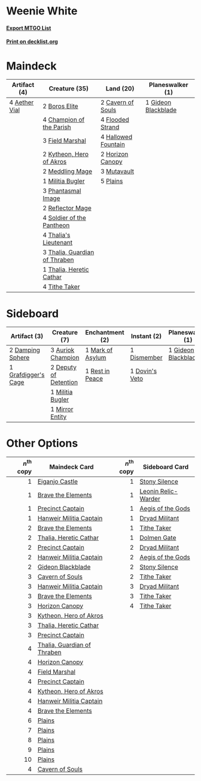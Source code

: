 # Weenie White

#### [Export MTGO List](../collection/Weenie%20White/Weenie%20White.txt)
#### [Print on decklist.org](http://decklist.org/?deckmain=4%09Aether%20Vial%0A2%09Boros%20Elite%0A2%09Cavern%20of%20Souls%0A4%09Champion%20of%20the%20Parish%0A3%09Field%20Marshal%0A4%09Flooded%20Strand%0A1%09Gideon%20Blackblade%0A4%09Hallowed%20Fountain%0A2%09Horizon%20Canopy%0A2%09Kytheon,%20Hero%20of%20Akros%0A2%09Meddling%20Mage%0A1%09Militia%20Bugler%0A3%09Mutavault%0A3%09Phantasmal%20Image%0A5%09Plains%0A2%09Reflector%20Mage%0A4%09Soldier%20of%20the%20Pantheon%0A4%09Thalia's%20Lieutenant%0A3%09Thalia,%20Guardian%20of%20Thraben%0A1%09Thalia,%20Heretic%20Cathar%0A4%09Tithe%20Taker&deckside=3%09Auriok%20Champion%0A2%09Damping%20Sphere%0A2%09Deputy%20of%20Detention%0A1%09Dismember%0A1%09Dovin's%20Veto%0A1%09Gideon%20Blackblade%0A1%09Grafdigger's%20Cage%0A1%09Mark%20of%20Asylum%0A1%09Militia%20Bugler%0A1%09Mirror%20Entity%0A1%09Rest%20in%20Peace)
# Maindeck

|                                     Artifact (4)                                      |                                             Creature (35)                                              |                                          Land (20)                                          |                                       Planeswalker (1)                                       |
|---------------------------------------------------------------------------------------|--------------------------------------------------------------------------------------------------------|---------------------------------------------------------------------------------------------|----------------------------------------------------------------------------------------------|
|4 [Aether Vial](http://gatherer.wizards.com/Pages/Card/Details.aspx?multiverseid=48146)|2 [Boros Elite](http://gatherer.wizards.com/Pages/Card/Details.aspx?multiverseid=455755)                |2 [Cavern of Souls](http://gatherer.wizards.com/Pages/Card/Details.aspx?multiverseid=278058) |1 [Gideon Blackblade](http://gatherer.wizards.com/Pages/Card/Details.aspx?multiverseid=463943)|
|                                                                                       |4 [Champion of the Parish](http://gatherer.wizards.com/Pages/Card/Details.aspx?multiverseid=409580)     |4 [Flooded Strand](http://gatherer.wizards.com/Pages/Card/Details.aspx?multiverseid=405098)  |                                                                                              |
|                                                                                       |3 [Field Marshal](http://gatherer.wizards.com/Pages/Card/Details.aspx?multiverseid=135258)              |4 [Hallowed Fountain](http://gatherer.wizards.com/Pages/Card/Details.aspx?multiverseid=97071)|                                                                                              |
|                                                                                       |2 [Kytheon, Hero of Akros](http://gatherer.wizards.com/Pages/Card/Details.aspx?multiverseid=398428)     |2 [Horizon Canopy](http://gatherer.wizards.com/Pages/Card/Details.aspx?multiverseid=409571)  |                                                                                              |
|                                                                                       |2 [Meddling Mage](http://gatherer.wizards.com/Pages/Card/Details.aspx?multiverseid=179547)              |3 [Mutavault](http://gatherer.wizards.com/Pages/Card/Details.aspx?multiverseid=370733)       |                                                                                              |
|                                                                                       |1 [Militia Bugler](http://gatherer.wizards.com/Pages/Card/Details.aspx?multiverseid=447165)             |5 [Plains](http://gatherer.wizards.com/Pages/Card/Details.aspx?multiverseid=439856)          |                                                                                              |
|                                                                                       |3 [Phantasmal Image](http://gatherer.wizards.com/Pages/Card/Details.aspx?multiverseid=220099)           |                                                                                             |                                                                                              |
|                                                                                       |2 [Reflector Mage](http://gatherer.wizards.com/Pages/Card/Details.aspx?multiverseid=407667)             |                                                                                             |                                                                                              |
|                                                                                       |4 [Soldier of the Pantheon](http://gatherer.wizards.com/Pages/Card/Details.aspx?multiverseid=373529)    |                                                                                             |                                                                                              |
|                                                                                       |4 [Thalia's Lieutenant](http://gatherer.wizards.com/Pages/Card/Details.aspx?multiverseid=409783)        |                                                                                             |                                                                                              |
|                                                                                       |3 [Thalia, Guardian of Thraben](http://gatherer.wizards.com/Pages/Card/Details.aspx?multiverseid=442025)|                                                                                             |                                                                                              |
|                                                                                       |1 [Thalia, Heretic Cathar](http://gatherer.wizards.com/Pages/Card/Details.aspx?multiverseid=414338)     |                                                                                             |                                                                                              |
|                                                                                       |4 [Tithe Taker](http://gatherer.wizards.com/Pages/Card/Details.aspx?multiverseid=457171)                |                                                                                             |                                                                                              |


# Sideboard

|                                         Artifact (3)                                         |                                          Creature (7)                                          |                                      Enchantment (2)                                      |                                       Instant (2)                                       |                                       Planeswalker (1)                                       |
|----------------------------------------------------------------------------------------------|------------------------------------------------------------------------------------------------|-------------------------------------------------------------------------------------------|-----------------------------------------------------------------------------------------|----------------------------------------------------------------------------------------------|
|2 [Damping Sphere](http://gatherer.wizards.com/Pages/Card/Details.aspx?multiverseid=443101)   |3 [Auriok Champion](http://gatherer.wizards.com/Pages/Card/Details.aspx?multiverseid=72921)     |1 [Mark of Asylum](http://gatherer.wizards.com/Pages/Card/Details.aspx?multiverseid=186615)|1 [Dismember](http://gatherer.wizards.com/Pages/Card/Details.aspx?multiverseid=382182)   |1 [Gideon Blackblade](http://gatherer.wizards.com/Pages/Card/Details.aspx?multiverseid=463943)|
|1 [Grafdigger's Cage](http://gatherer.wizards.com/Pages/Card/Details.aspx?multiverseid=278452)|2 [Deputy of Detention](http://gatherer.wizards.com/Pages/Card/Details.aspx?multiverseid=457309)|1 [Rest in Peace](http://gatherer.wizards.com/Pages/Card/Details.aspx?multiverseid=442021) |1 [Dovin's Veto](http://gatherer.wizards.com/Pages/Card/Details.aspx?multiverseid=461120)|                                                                                              |
|                                                                                              |1 [Militia Bugler](http://gatherer.wizards.com/Pages/Card/Details.aspx?multiverseid=447165)     |                                                                                           |                                                                                         |                                                                                              |
|                                                                                              |1 [Mirror Entity](http://gatherer.wizards.com/Pages/Card/Details.aspx?multiverseid=376409)      |                                                                                           |                                                                                         |                                                                                              |


# Other Options

|*n*<sup>th</sup> copy|                                            Maindeck Card                                             |*n*<sup>th</sup> copy|                                        Sideboard Card                                        |
|--------------------:|------------------------------------------------------------------------------------------------------|--------------------:|----------------------------------------------------------------------------------------------|
|                    1|[Eiganjo Castle](http://gatherer.wizards.com/Pages/Card/Details.aspx?multiverseid=79205)              |                    1|[Stony Silence](http://gatherer.wizards.com/Pages/Card/Details.aspx?multiverseid=247425)      |
|                    1|[Brave the Elements](http://gatherer.wizards.com/Pages/Card/Details.aspx?multiverseid=389450)         |                    1|[Leonin Relic-Warder](http://gatherer.wizards.com/Pages/Card/Details.aspx?multiverseid=432997)|
|                    1|[Precinct Captain](http://gatherer.wizards.com/Pages/Card/Details.aspx?multiverseid=394401)           |                    1|[Aegis of the Gods](http://gatherer.wizards.com/Pages/Card/Details.aspx?multiverseid=380364)  |
|                    1|[Hanweir Militia Captain](http://gatherer.wizards.com/Pages/Card/Details.aspx?multiverseid=409759)    |                    1|[Dryad Militant](http://gatherer.wizards.com/Pages/Card/Details.aspx?multiverseid=456369)     |
|                    2|[Brave the Elements](http://gatherer.wizards.com/Pages/Card/Details.aspx?multiverseid=389450)         |                    1|[Tithe Taker](http://gatherer.wizards.com/Pages/Card/Details.aspx?multiverseid=457171)        |
|                    2|[Thalia, Heretic Cathar](http://gatherer.wizards.com/Pages/Card/Details.aspx?multiverseid=414338)     |                    1|[Dolmen Gate](http://gatherer.wizards.com/Pages/Card/Details.aspx?multiverseid=140206)        |
|                    2|[Precinct Captain](http://gatherer.wizards.com/Pages/Card/Details.aspx?multiverseid=394401)           |                    2|[Dryad Militant](http://gatherer.wizards.com/Pages/Card/Details.aspx?multiverseid=456369)     |
|                    2|[Hanweir Militia Captain](http://gatherer.wizards.com/Pages/Card/Details.aspx?multiverseid=409759)    |                    2|[Aegis of the Gods](http://gatherer.wizards.com/Pages/Card/Details.aspx?multiverseid=380364)  |
|                    2|[Gideon Blackblade](http://gatherer.wizards.com/Pages/Card/Details.aspx?multiverseid=463943)          |                    2|[Stony Silence](http://gatherer.wizards.com/Pages/Card/Details.aspx?multiverseid=247425)      |
|                    3|[Cavern of Souls](http://gatherer.wizards.com/Pages/Card/Details.aspx?multiverseid=278058)            |                    2|[Tithe Taker](http://gatherer.wizards.com/Pages/Card/Details.aspx?multiverseid=457171)        |
|                    3|[Hanweir Militia Captain](http://gatherer.wizards.com/Pages/Card/Details.aspx?multiverseid=409759)    |                    3|[Dryad Militant](http://gatherer.wizards.com/Pages/Card/Details.aspx?multiverseid=456369)     |
|                    3|[Brave the Elements](http://gatherer.wizards.com/Pages/Card/Details.aspx?multiverseid=389450)         |                    3|[Tithe Taker](http://gatherer.wizards.com/Pages/Card/Details.aspx?multiverseid=457171)        |
|                    3|[Horizon Canopy](http://gatherer.wizards.com/Pages/Card/Details.aspx?multiverseid=409571)             |                    4|[Tithe Taker](http://gatherer.wizards.com/Pages/Card/Details.aspx?multiverseid=457171)        |
|                    3|[Kytheon, Hero of Akros](http://gatherer.wizards.com/Pages/Card/Details.aspx?multiverseid=398428)     |                     |                                                                                              |
|                    3|[Thalia, Heretic Cathar](http://gatherer.wizards.com/Pages/Card/Details.aspx?multiverseid=414338)     |                     |                                                                                              |
|                    3|[Precinct Captain](http://gatherer.wizards.com/Pages/Card/Details.aspx?multiverseid=394401)           |                     |                                                                                              |
|                    4|[Thalia, Guardian of Thraben](http://gatherer.wizards.com/Pages/Card/Details.aspx?multiverseid=442025)|                     |                                                                                              |
|                    4|[Horizon Canopy](http://gatherer.wizards.com/Pages/Card/Details.aspx?multiverseid=409571)             |                     |                                                                                              |
|                    4|[Field Marshal](http://gatherer.wizards.com/Pages/Card/Details.aspx?multiverseid=135258)              |                     |                                                                                              |
|                    4|[Precinct Captain](http://gatherer.wizards.com/Pages/Card/Details.aspx?multiverseid=394401)           |                     |                                                                                              |
|                    4|[Kytheon, Hero of Akros](http://gatherer.wizards.com/Pages/Card/Details.aspx?multiverseid=398428)     |                     |                                                                                              |
|                    4|[Hanweir Militia Captain](http://gatherer.wizards.com/Pages/Card/Details.aspx?multiverseid=409759)    |                     |                                                                                              |
|                    4|[Brave the Elements](http://gatherer.wizards.com/Pages/Card/Details.aspx?multiverseid=389450)         |                     |                                                                                              |
|                    6|[Plains](http://gatherer.wizards.com/Pages/Card/Details.aspx?multiverseid=439856)                     |                     |                                                                                              |
|                    7|[Plains](http://gatherer.wizards.com/Pages/Card/Details.aspx?multiverseid=439856)                     |                     |                                                                                              |
|                    8|[Plains](http://gatherer.wizards.com/Pages/Card/Details.aspx?multiverseid=439856)                     |                     |                                                                                              |
|                    9|[Plains](http://gatherer.wizards.com/Pages/Card/Details.aspx?multiverseid=439856)                     |                     |                                                                                              |
|                   10|[Plains](http://gatherer.wizards.com/Pages/Card/Details.aspx?multiverseid=439856)                     |                     |                                                                                              |
|                    4|[Cavern of Souls](http://gatherer.wizards.com/Pages/Card/Details.aspx?multiverseid=278058)            |                     |                                                                                              |

